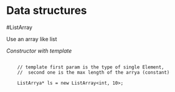 # Data structures

#ListArray

Use an array like list

_Constructor with template_
```

    // template first param is the type of single Element,
    //  second one is the max length of the arrya (constant) 

    ListArrya* ls = new ListArray<int, 10>;         

```
